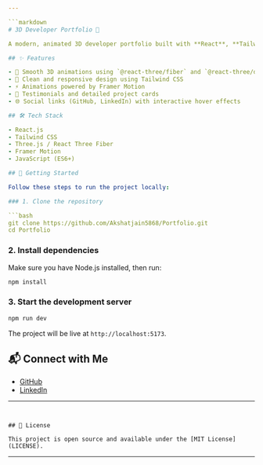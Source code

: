 ```yaml
---

```markdown
# 3D Developer Portfolio 🚀

A modern, animated 3D developer portfolio built with **React**, **Tailwind CSS**, **Three.js**, and **Framer Motion**. This project showcases my skills, work experience, and projects using smooth animations and interactive 3D visuals.

## ✨ Features

- 🧭 Smooth 3D animations using `@react-three/fiber` and `@react-three/drei`
- 🎨 Clean and responsive design using Tailwind CSS
- ⚡ Animations powered by Framer Motion
- 💬 Testimonials and detailed project cards
- 🌐 Social links (GitHub, LinkedIn) with interactive hover effects

## 🛠️ Tech Stack

- React.js
- Tailwind CSS
- Three.js / React Three Fiber
- Framer Motion
- JavaScript (ES6+)

## 🚀 Getting Started

Follow these steps to run the project locally:

### 1. Clone the repository

```bash
git clone https://github.com/Akshatjain5868/Portfolio.git
cd Portfolio
```

### 2. Install dependencies

Make sure you have Node.js installed, then run:

```bash
npm install
```

### 3. Start the development server

```bash
npm run dev
```

The project will be live at `http://localhost:5173`.

## 📬 Connect with Me

- [GitHub](https://github.com/Akshatjain5868)
- [LinkedIn](https://linkedin.com/in/Akshat2402)

---
```


## 📄 License

This project is open source and available under the [MIT License](LICENSE).
```

---
